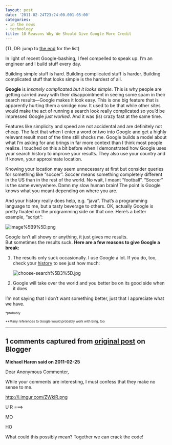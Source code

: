 ```yaml
---
layout: post
date: '2011-02-24T23:24:00.001-05:00'
categories:
- in the news
- technology
title: 10 Reasons Why We Should Give Google More Credit
---
```



(TL;DR: jump to [the end](#toptenlist-google) for the list)

In light of recent Google-bashing, I feel compelled to speak up. I’m an engineer and I build stuff every day.

Building simple stuff is hard. Building complicated stuff is harder. Building complicated stuff that looks simple is the hardest of all.

**Google** is *insanely complicated *but it looks simple**. This is why people are getting carried away with their disappointment in seeing some spam in their search results—Google makes it look easy. This is one big feature that is apparently hurting them a smidge now. It used to be that while other sites would make the act of running a search look really complicated so you’d be impressed Google *just worked*. And it was (is) crazy fast at the same time.

Features like simplicity and speed are not accidental and are definitely not cheap. The fact that when I enter a word or two into Google and get a highly relevant result most of the time still shocks me. Google builds a model about what I’m asking for and brings in far more context than I think most people realize. I touched on this a bit before when I demonstrated how Google uses your search history to improve your results. They also use your country and if known, your approximate location. 

Knowing your location may seem unnecessary at first but consider queries for something like “soccer”. Soccer means something completely different in the US than in the rest of the world. No wait, I meant “football”. “Soccer” is the same everywhere. Damn my slow human brain! The point is Google knows what you meant depending on where you are. 

And your history really does help, e.g. “java”. That’s a programming language to me, but a tasty beverage to others. OK, actually Google is pretty fixated on the programming side on that one. Here’s a better example, “script”:

![image%5B9%5D.png](image%5B9%5D.png)

Google isn’t all showy or anything, it just gives me results.  
But sometimes the results suck. **Here are a few reasons to give Google a break:**  <ol>   <li>The results only suck occasionally. I use Google a lot. If you do, too, check your [history](https://www.google.com/history/) to see just how much:       

![choose-search%5B3%5D.jpg](choose-search%5B3%5D.jpg)</li>    <li>Google will take over the world and you better be on its good side when it does </li> </ol>

I’m not saying that I don’t want something better, just that I appreciate what we have.

<font size="1">*probably      

*<font size="1">*Many references to Google would probably work with Bing, too</font></font>

---

## 1 comments captured from [original post](https://blog.wassupy.com/2011/02/10-reasons-why-we-should-give-google.html) on Blogger

**Michael Haren said on 2011-02-25**

Dear Anonymous Commenter, 

While your comments are interesting, I must confess that they make no sense to me. 

http://i.imgur.com/ZWkiR.png

  U R ===&gt;

  MO 

  HO

What could this possibly mean? Together we can crack the code!

